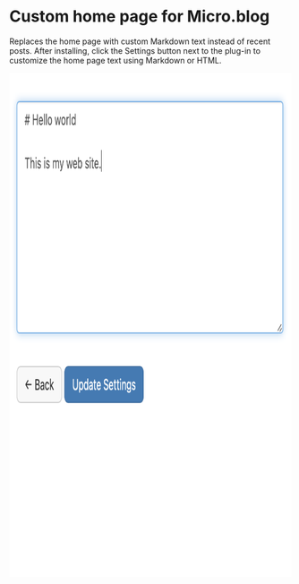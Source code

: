 # Custom home page for Micro.blog

Replaces the home page with custom Markdown text instead of recent posts. After installing, click the Settings button next to the plug-in to customize the home page text using Markdown or HTML.

<img src="homepage_screenshot.png" width="900" height="900" alt="Screenshot of settings screen" />
